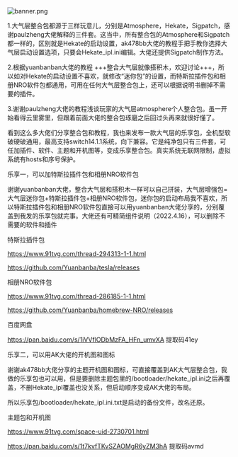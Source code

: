 <img src="/laila509/lexiang-atm/blob/master/assets/lx-atm.jpg?raw=true" alt="banner.png">

1.大气层整合包都源于三样玩意儿，分别是Atmosphere，Hekate，Sigpatch，感谢paulzheng大佬解释的三件套。这当中，所有整合包的Atmosphere和Sigpatch都一样的，区别就是Hekate的启动设置，ak478bb大佬的教程手把手教你选择大气层启动设置选项，只要会Hekate_ipl.ini编辑。大佬还提供Sigpatch制作方法。

2.根据yuanbanban大佬的教程 +++整合大气层就像搭积木，欢迎讨论+++，所以如对Hekate的启动设置不喜欢，就修改“迷你包”的设置，而特斯拉插件包和相册NRO软件包都通用，可用在任何大气层整合包上，还可以根据说明书删掉不需要的插件。

3.谢谢paulzheng大佬的教程浅谈玩家的大气层atmosphere个人整合包。虽一开始看得云里雾里，但跟着前面大佬的整合包琢磨之后回过头再来就很好懂了。

看到这么多大佬们分享整合包和教程，我也来发布一款大气层的乐享包，全机型软破硬破通用，最高支持switch14.1.1系统，向下兼容。它是纯净包只有三件套，可任加插件、软件、主题和开机图等，变成乐享整合包。真实系统无联网限制，虚拟系统有hosts和序号保护。

乐享一，可以加特斯拉插件包和相册NRO软件包

谢谢yuanbanban大佬，整合大气层和搭积木一样可以自己拼装，大气层增强包=大气层迷你包+特斯拉插件包+相册NRO软件包，迷你包的启动布局我不喜欢，所以特斯拉插件包和相册NRO软件包直接可以用yuanbanban大佬分享的，分别覆盖到我发的乐享包就完事。大佬还有可精简组件说明（2022.4.16），可以删除不需要的软件和插件

特斯拉插件包

https://www.91tvg.com/thread-294313-1-1.html

https://github.com/Yuanbanba/tesla/releases

相册NRO软件包

https://www.91tvg.com/thread-286185-1-1.html

https://github.com/Yuanbanba/homebrew-NRO/releases

百度网盘

https://pan.baidu.com/s/1iVVflODbMzFA_HFn_umvXA    提取码41ey

乐享二，可以用AK大佬的开机图和图标

谢谢ak478bb大佬分享的主题开机图和图标，可直接覆盖到AK大气层整合包，我做的乐享包也可以用，但是要删除主题包里的/bootloader/hekate_ipl.ini之后再覆盖，不删Hekate_ipl覆盖也没关系，但启动顺序变成AK大佬的布局。

所以乐享包/bootloader/hekate_ipl.ini.txt是启动的备份文件，改名还原。

主题包和开机图

https://www.91tvg.com/space-uid-2730701.html

https://pan.baidu.com/s/1t7kvfTKvSZAOMgR6yZM3hA     提取码avmd


